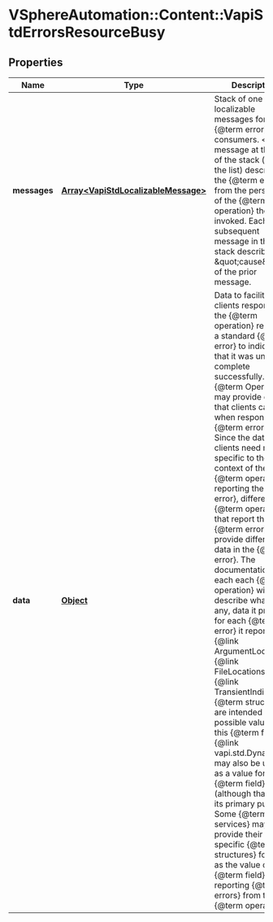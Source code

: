 # VSphereAutomation::Content::VapiStdErrorsResourceBusy

## Properties
Name | Type | Description | Notes
------------ | ------------- | ------------- | -------------
**messages** | [**Array&lt;VapiStdLocalizableMessage&gt;**](VapiStdLocalizableMessage.md) | Stack of one or more localizable messages for human {@term error} consumers. &lt;p&gt; The message at the top of the stack (first in the list) describes the {@term error} from the perspective of the {@term operation} the client invoked. Each subsequent message in the stack describes the \&quot;cause\&quot; of the prior message. | 
**data** | [**Object**](.md) | Data to facilitate clients responding to the {@term operation} reporting a standard {@term error} to indicating that it was unable to complete successfully. &lt;p&gt; {@term Operations} may provide data that clients can use when responding to {@term errors}.  Since the data that clients need may be specific to the context of the {@term operation} reporting the {@term error}, different {@term operations} that report the same {@term error} may provide different data in the {@term error}.  The documentation for each each {@term operation} will describe what, if any, data it provides for each {@term error} it reports. The {@link ArgumentLocations}, {@link FileLocations}, and {@link TransientIndication} {@term structures} are intended as possible values for this {@term field}.  {@link vapi.std.DynamicID} may also be useful as a value for this {@term field} (although that is not its primary purpose).  Some {@term services} may provide their own specific {@term structures} for use as the value of this {@term field} when reporting {@term errors} from their {@term operations}. | [optional] 



